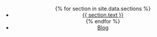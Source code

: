 <header class="header-area">
  <div class="container">
    <!-- Start: Top Logo Area -->
    <div class="col-md-4 left-side">
      <div class="logo"><a href="{{ site.baseurl }}/"><img src="{{ site.baseurl }}/assets/top-logo.png" alt=""></a></div>
    </div>
    <div class="mob-icon"><i class="fa fa-bars"></i></div>
  <!-- Start:Main Navigation -->
    <div class="col-md-8 right-side">
      <div class="menu-bar">
        <nav>
          <ul class="menu">
          <!--Loop through site sections-->
          {% for section in site.data.sections %}
            <li><a href='{{ site.baseurl }}/#{{ section.id }}'>{{ section.text }}</a></li>
          {% endfor %}
          <li><a href="{{ site.baseurl }}/blog/">Blog</a></li>
          </ul>
        </nav>
      </div>
    </div>
  </div>
</header>
